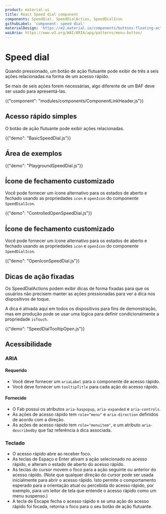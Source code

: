 ```yaml
---
product: material-ui
title: React Speed dial component
components: SpeedDial, SpeedDialAction, SpeedDialIcon
githubLabel: 'component: speed dial'
materialDesign: 'https://m2.material.io/components/buttons-floating-action-button#types-of-transitions'
waiAria: https://www.w3.org/WAI/ARIA/apg/patterns/menu-button/
---
```


# Speed dial

<p class="description">Quando pressionado, um botão de ação flutuante pode exibir de três a seis ações relacionadas na forma de um acesso rápido.</p>

Se mais de seis ações forem necessárias, algo diferente de um BAF deve ser usado para apresentá-las.

{{"component": "modules/components/ComponentLinkHeader.js"}}

## Acesso rápido simples

O botão de ação flutuante pode exibir ações relacionadas.

{{"demo": "BasicSpeedDial.js"}}

## Área de exemplos

{{"demo": "PlaygroundSpeedDial.js"}}

## Ícone de fechamento customizado

Você pode fornecer um ícone alternativo para os estados de aberto e fechado usando as propriedades `icon` e `openIcon` do componente `SpeedDialIcon`.

{{"demo": "ControlledOpenSpeedDial.js"}}

## Ícone de fechamento customizado

Você pode fornecer um ícone alternativo para os estados de aberto e fechado usando as propriedades `icon` e `openIcon` do componente `SpeedDialIcon`.

{{"demo": "OpenIconSpeedDial.js"}}

## Dicas de ação fixadas

Os SpeedDialActions podem exibir dicas de forma fixadas para que os usuários não precisem manter as ações pressionadas para ver a dica nos dispositivos de toque.

A dica é ativada aqui em todos os dispositivos para fins de demonstração, mas em produção pode se usar uma lógica para definir condicionalmente a propriedade `isTouch`.

{{"demo": "SpeedDialTooltipOpen.js"}}

## Acessibilidade

### ARIA

#### Requerido

- Você deve fornecer um `ariaLabel` para o componente de acesso rápido.
- Você deve fornecer um `tooltipTitle` para cada ação do acesso rápido.

#### Fornecido

- O Fab possui os atributos `aria-haspopup`, `aria-expanded` e `aria-controls`.
- As ações de acesso rápido tem `role="menu"` e `aria-direction` definidos de acordo com a direção.
- As ações de acesso rápido tem `role="menuitem"`, e um atributo `aria-describedby` que faz referência à dica associada.

### Teclado

- O acesso rápido abre ao receber foco.
- As teclas de Espaço e Enter ativam a ação selecionado no acesso rápido, e alteram o estado de aberto do acesso rápido.
- As teclas do cursor movem o foco para a ação seguinte ou anterior do acesso rápido. (Note que qualquer direção do cursor pode ser usada inicialmente para abrir o acesso rápido. Isto permite o comportamento esperado para a orientação atual ou percebida do acesso rápido, por exemplo, para um leitor de tela que entende o acesso rápido como um menu suspenso.)
- A tecla de Escape fecha o acesso rápido e se uma ação do acesso rápido foi focada, retorna o foco para o seu botão de ação flutuante.
